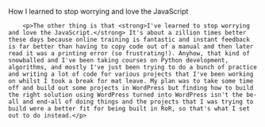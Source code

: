       
How I learned to stop worrying and love the JavaScript

        <p>The other thing is that <strong>I've learned to stop worrying and love the JavaScript.</strong> It's about a zillion times better these days because online training is fantastic and instant feedback is far better than having to copy code out of a manual and then later read it was a printing error (so frustrating!). Anyhow, that kind of snowballed and I've been taking courses on Python development, algorithms, and mostly I've just been trying to do a bunch of practice and writing a lot of code for various projects that I've been working on whilst I took a break for mat leave. My plan was to take some time off and build out some projects in WordPress but finding how to build the right solution using WordPress turned into WordPress isn't the be-all and end-all of doing things and the projects that I was trying to build were a better fit for being built in RoR, so that's what I set out to do instead.</p> 